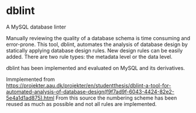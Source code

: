 # dblint
A MySQL database linter

Manually reviewing the quality of a database schema is time consuming and error-prone. This tool, dblint, automates the analysis of database design by statically applying database design rules. New design rules can be easily added. There are two rule types: the metadata level or the data level.

dblint has been implemented and evaluated on MySQL and its derivatives.

Immplemented from https://projekter.aau.dk/projekter/en/studentthesis/dblint-a-tool-for-automated-analysis-of-database-design(f9f7ad9f-6043-4424-82e2-5e4a1d1ad875).html From this source the numbering scheme has been reused as much as possible and not all rules are implemented.
